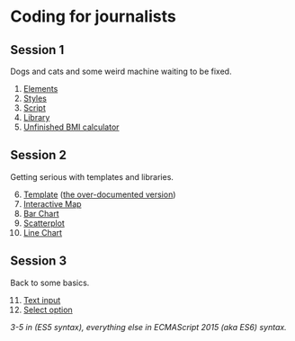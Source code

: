 # Coding for journalists

## Session 1

Dogs and cats and some weird machine waiting to be fixed.

1. [Elements](01-elements/index.html)
2. [Styles](02-styles/index.html)
3. [Script](03-script/index.html) 
4. [Library](04-library/index.html) 
5. [Unfinished BMI calculator](05-unfinished-bmi-calculator/index.html)

## Session 2

Getting serious with templates and libraries.

6. [Template](06-template/index.html) ([the over-documented version](06-template-documented/index.html))
7. [Interactive Map](07-interactive-map/index.html)
8. [Bar Chart](08-bar-chart/index.html)
9. [Scatterplot](09-scatterplot/index.html)
10. [Line Chart](10-line-chart/index.html)

## Session 3

Back to some basics.

11. [Text input](11-text-input/index.html)
12. [Select option](12-select-option/index.html)

*3-5 in (ES5 syntax), everything else in ECMAScript 2015 (aka ES6) syntax.*